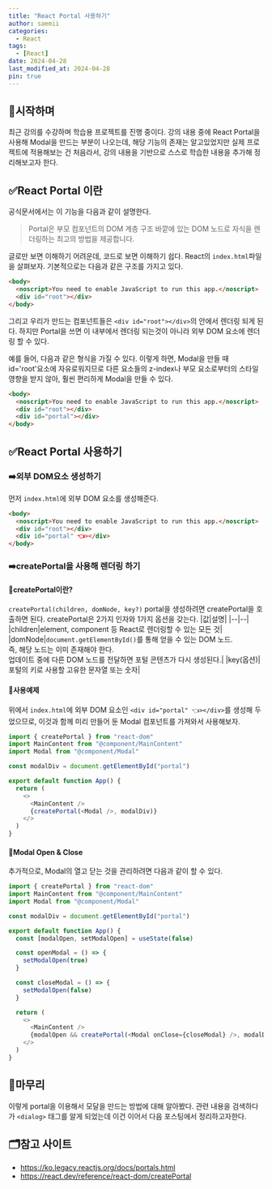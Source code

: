 ```yaml
---
title: "React Portal 사용하기"
author: saemii
categories:
  - React
tags:
  - [React]
date: 2024-04-28
last_modified_at: 2024-04-28
pin: true
---
```


## 📌시작하며

최근 강의를 수강하며 학습용 프로젝트를 진행 중이다. 강의 내용 중에 React Portal을 사용해 Modal을 만드는 부분이 나오는데, 해당 기능의 존재는 알고있었지만 실제 프로젝트에 적용해보는 건 처음라서, 강의 내용을 기반으로 스스로 학습한 내용을 추가해 정리해보고자 한다.

## ✅React Portal 이란

공식문서에서는 이 기능을 다음과 같이 설명한다.

> Portal은 부모 컴포넌트의 DOM 계층 구조 바깥에 있는 DOM 노드로 자식을 렌더링하는 최고의 방법을 제공합니다.

글로만 보면 이해하기 어려운데, 코드로 보면 이해하기 쉽다. React의 `index.html`파일을 살펴보자. 기본적으로는 다음과 같은 구조를 가지고 있다.

```html
<body>
  <noscript>You need to enable JavaScript to run this app.</noscript>
  <div id="root"></div>
</body>
```

그리고 우리가 만드는 컴포넌트들은 `<div id="root"></div>`의 안에서 렌더링 되게 된다. 하지만 Portal을 쓰면 이 내부에서 렌더링 되는것이 아니라 외부 DOM 요소에 렌더링 할 수 있다.

예를 들어, 다음과 같은 형식을 가질 수 있다. 이렇게 하면, Modal을 만들 때 id='root'요소에 자유로워지므로 다른 요소들의 z-index나 부모 요소로부터의 스타일 영향을 받지 않아, 훨씬 편리하게 Modal을 만들 수 있다.

```html
<body>
  <noscript>You need to enable JavaScript to run this app.</noscript>
  <div id="root"></div>
  <div id="portal"></div>
</body>
```

## ✅React Portal 사용하기

### ➡️외부 DOM요소 생성하기

먼저 `index.html`에 외부 DOM 요소를 생성해준다.

```html
<body>
  <noscript>You need to enable JavaScript to run this app.</noscript>
  <div id="root"></div>
  <div id="portal" 👈></div>
</body>
```

### ➡️createPortal을 사용해 렌더링 하기

#### 💟createPortal이란?

`createPortal(children, domNode, key?)`
portal을 생성하려면 createPortal을 호출하면 된다. createPortal은 2가지 인자와 1가지 옵션을 갖는다.
|값|설명|
|--|--|
|children|element, component 등 React로 렌더링할 수 있는 모든 것|
|domNode|`document.getElementById()`를 통해 얻을 수 있는 DOM 노드.<br/> 즉, 해당 노드는 이미 존재해야 한다. <br/> 업데이트 중에 다른 DOM 노드를 전달하면 포털 콘텐츠가 다시 생성된다.|
|key(옵션)|포털의 키로 사용할 고유한 문자열 또는 숫자|

#### 💟사용예제

위에서 `index.html`에 외부 DOM 요소인 `<div id="portal" 👈></div>`를 생성해 두었으므로, 이것과 함께 미리 만들어 둔 Modal 컴포넌트를 가져와서 사용해보자.

```typescript
import { createPortal } from "react-dom"
import MainContent from "@component/MainContent"
import Modal from "@component/Modal"

const modalDiv = document.getElementById("portal")

export default function App() {
  return (
    <>
      <MainContent />
      {createPortal(<Modal />, modalDiv)}
    </>
  )
}
```

#### 💟Modal Open & Close

추가적으로, Modal의 열고 닫는 것을 관리하려면 다음과 같이 할 수 있다.

```typescript
import { createPortal } from "react-dom"
import MainContent from "@component/MainContent"
import Modal from "@component/Modal"

const modalDiv = document.getElementById("portal")

export default function App() {
  const [modalOpen, setModalOpen] = useState(false)

  const openModal = () => {
    setModalOpen(true)
  }

  const closeModal = () => {
    setModalOpen(false)
  }

  return (
    <>
      <MainContent />
      {modalOpen && createPortal(<Modal onClose={closeModal} />, modalDiv)}
    </>
  )
}
```

## 📩마무리

이렇게 portal을 이용해서 모달을 만드는 방법에 대해 알아봤다. 관련 내용을 검색하다가 `<dialog>` 태그를 알게 되었는데 이건 이어서 다음 포스팅에서 정리하고자한다.

## 🗂️참고 사이트

- https://ko.legacy.reactjs.org/docs/portals.html
- https://react.dev/reference/react-dom/createPortal
